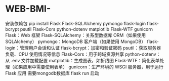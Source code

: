 # WEB-BMI-
安装依赖包
pip install Flask Flask-SQLAlchemy pymongo flask-login flask-bcrypt psutil Flask-Cors python-dotenv matplotlib Flask-WTF gunicorn
Flask：Web 框架
Flask-SQLAlchemy：关系型数据库 ORM（如果使用 SQLAlchemy）
pymongo：MongoDB 客户端（如果使用 MongoDB）
flask-login：管理用户会话和认证
flask-bcrypt：加密和验证密码
psutil：获取服务器负载、CPU 使用情况等信息
Flask-Cors：用于跨域资源共享
python-dotenv：从 .env 文件加载配置
matplotlib：生成图表，如折线图
Flask-WTF：简化表单处理（如果应用中需要使用表单）
gunicorn：生产环境的 WSGI 服务器，用于运行 Flask 应用
需要mongodb数据库
flask run 启动
